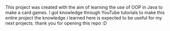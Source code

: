 This project was created with the aim of learning the use of OOP in Java to make a card games. 
I got knowledge through YouTube tutorials to make this entire project
the knowledge i learned here is expected to be useful for my next projects. thank you for opening this repo :D
